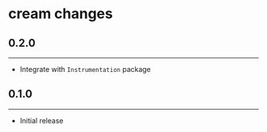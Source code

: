 # cream changes

## 0.2.0
-----------
* Integrate with `Instrumentation` package

## 0.1.0
-----------
* Initial release
